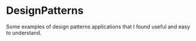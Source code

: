 # DesignPatterns
Some examples of design patterns applications that I found useful and easy to understand.
